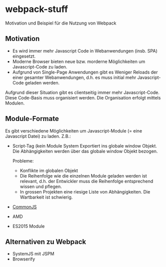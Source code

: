 # webpack-stuff
Motivation und Beispiel für die Nutzung von Webpack

## Motivation
* Es wird immer mehr Javascript Code in Webanwendungen (insb. SPA) eingesetzt.
* Moderne Browser bieten neue bzw. morderne Möglichkeiten um Javascript-Code zu laden.
* Aufgrund von Single-Page Anwendungen gibt es Weniger Reloads der einer gesamter Webanwendungen, d.h. es muss initial mehr Javascript-Code geladen werden.

Aufgrund dieser Situation gibt es clientseitig immer mehr Javascript-Code. Diese Code-Basis muss organisiert werden. Die Organisation erfolgt mittels Modulen.

## Module-Formate
Es gibt verschiedene Möglichkeiten um Javascript-Module (= eine Javascript Datei) zu laden. Z.B.:
* Script-Tag (kein Module System
   Exportiert ins globale window Objekt. Die Abhängigkeiten werden über das globale window Objekt bezogen.

   Probleme:
   - Konflikte im globalen Objekt
   - Die Reihenfolge wie die einzelnen Module geladen werden ist relevant, d.h. der Entwickler muss die Reihenfolge entsprechend wissen und pflegen.
   - In grossen Projekten eine riesige Liste von Abhängigkeiten. Die Wartbarkeit ist schwierig.

* [CommonJS](http://requirejs.org/docs/commonjs.html)
* AMD
* ES2015 Module


## Alternativen zu Webpack
* SystemJS mit JSPM
* Browserify



